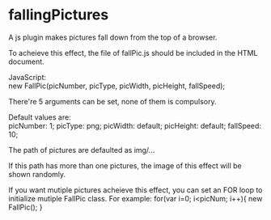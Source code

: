 # fallingPictures
A js plugin makes pictures fall down from the top of a browser.

To acheieve this effect, the file of fallPic.js should be included in the HTML document.

JavaScript:  
		 new FallPic(picNumber, picType, picWidth, picHeight, fallSpeed); 

There're 5 arguments can be set, none of them is compulsory. 

Default values are:  
picNumber: 1; 
picType: png; 
picWidth: default; 
picHeight: default; 
fallSpeed: 10; 

The path of pictures are defaulted as img/...

If this path has more than one pictures, the image of this effect will be shown randomly.

If you want mutiple pictures acheieve this effect, you can set an FOR loop to initialize mutiple FallPic class.
For example:
		for(var i=0; i<picNum; i++){ 
			new FallPic(); 
	 	}
